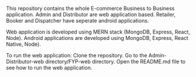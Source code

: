 This repository contains the whole E-commerce Business to Business application.
Admin and Distributor are web application based.
Retailer, Booker and Dispatcher have seperate android applications.

Web application is developed using MERN stack (MongoDB, Express, React, Node).
Android applications are developed using MongoDB, Express, React Native, Node).

To run the web application:
	Clone the repository.
 	Go to the Admin-Distributor-web directory/FYP-web directory.
  	Open the README.md file to see how to run the web application.
